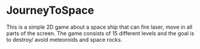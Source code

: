 # JourneyToSpace
This is a simple 2D game about a space ship that can fire laser, move in all parts of the screen. The game consists of 15 different levels and the goal is to destroy/ avoid meteoroids and space rocks.
